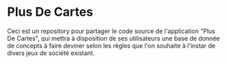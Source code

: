 Plus De Cartes
==============

Ceci est un repository pour partager le code source de l'application "Plus De Cartes", qui mettra à disposition de ses utilisateurs une base de donnée de concepts à faire deviner selon les règles que l'on souhaite à l'instar de divers jeux de société existant.
